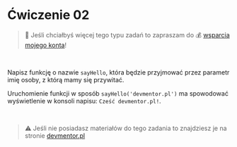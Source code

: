# Ćwiczenie 02

> :loudspeaker: Jeśli chciałbyś więcej tego typu zadań to zapraszam do :moneybag: [wsparcia mojego konta](https://github.com/sponsors/devmentor-pl)!

&nbsp;

Napisz funkcję o nazwie `sayHello`, która będzie przyjmować przez parametr imię osoby, z którą mamy się przywitać.

Uruchomienie funkcji w sposób `sayHello('devmentor.pl')` ma spowodować wyświetlenie w konsoli napisu: `Cześć devmentor.pl!`.


&nbsp;

> :warning: Jeśli nie posiadasz materiałów do tego zadania to znajdziesz je na stronie [devmentor.pl](https://devmentor.pl/p/js-basics/)
